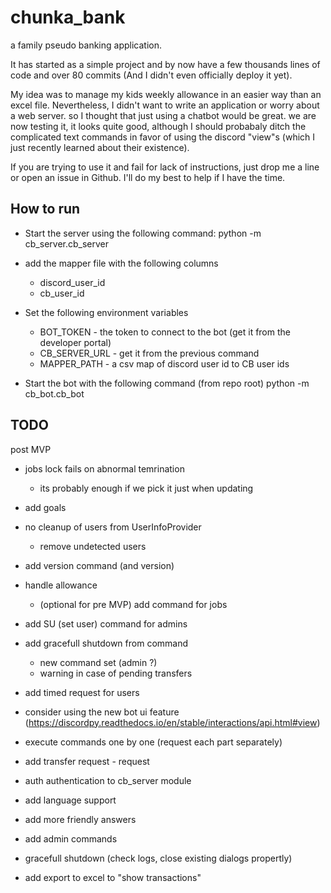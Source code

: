 # chunka_bank
a family pseudo banking application. 

It has started as a simple project and by now have a few thousands lines of code and over 80 commits (And I didn't even officially deploy it yet). 

My idea was to manage my kids weekly allowance in an easier way than an excel file. Nevertheless, I didn't want to write an application or worry about a web server. 
so I thought that just using a chatbot would be great. we are now testing it, it looks quite good, although I should probabaly ditch the complicated text commands in favor of using the discord "view"s (which I just recently learned about their existence). 

If you are trying to use it and fail for lack of instructions, just drop me a line or open an issue in Github. I'll do my best to help if I have the time. 

## How to run
- Start the server using the following command:
python -m cb_server.cb_server <database path>
- add the mapper file with the following columns
  - discord_user_id
  - cb_user_id
- Set the following environment variables
  - BOT_TOKEN - the token to connect to the bot (get it from the developer portal)
  - CB_SERVER_URL - get it from the previous command 
  - MAPPER_PATH - a csv map of discord user id to CB user ids 


- Start the bot with the following command (from repo root)
python -m cb_bot.cb_bot

## TODO

post MVP
- jobs lock fails on abnormal temrination
  - its probably enough if we pick it just when updating
- add goals
- no cleanup of users from UserInfoProvider
  - remove undetected users 
- add version command (and version)
- handle allowance
  - (optional for pre MVP) add command for jobs
- add SU (set user) command for admins
- add gracefull shutdown from command 
  - new command set (admin ?)
  - warning in case of pending transfers
- add timed request for users 
- consider using the new bot ui feature (https://discordpy.readthedocs.io/en/stable/interactions/api.html#view)
- execute commands one by one (request each part separately)
- add transfer request - request 
- auth authentication to cb_server module
- add language support
- add more friendly answers
- add admin commands
- gracefull shutdown (check logs, close existing dialogs propertly)

- add export to excel to "show transactions"


